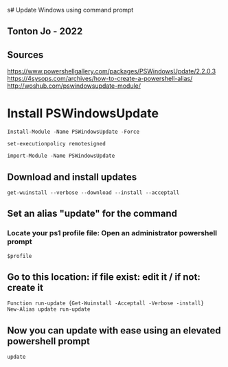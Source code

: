 s# Update Windows using command prompt  
## Tonton Jo - 2022  
## Sources
https://www.powershellgallery.com/packages/PSWindowsUpdate/2.2.0.3  
https://4sysops.com/archives/how-to-create-a-powershell-alias/  
http://woshub.com/pswindowsupdate-module/  
# Install PSWindowsUpdate  
```shell
Install-Module -Name PSWindowsUpdate -Force
```
```shell
set-executionpolicy remotesigned
```
```shell
import-Module -Name PSWindowsUpdate
```
## Download and install updates
```shell
get-wuinstall --verbose --download --install --acceptall
```
## Set an alias "update" for the command
### Locate your ps1 profile file: Open an administrator powershell prompt
```shell
$profile
```
## Go to this location: if file exist: edit it / if not: create it
```shell
Function run-update {Get-Wuinstall -Acceptall -Verbose -install}
New-Alias update run-update
```
## Now you can update with ease using an elevated powershell prompt
```shell
update
```

